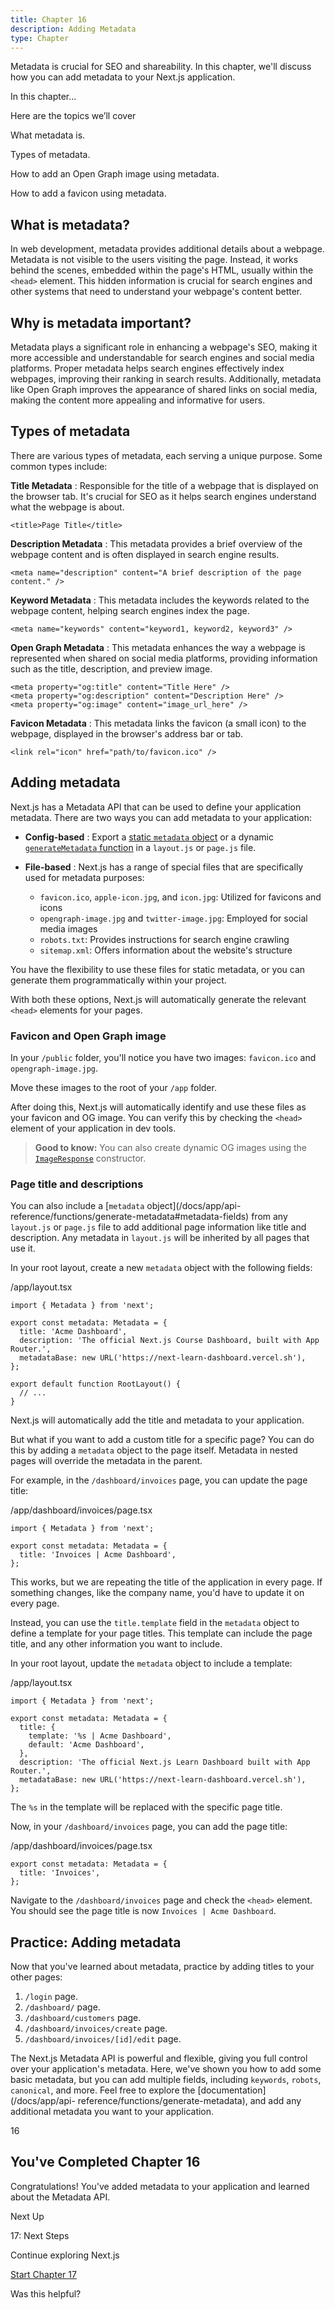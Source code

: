 ```yaml
---
title: Chapter 16
description: Adding Metadata
type: Chapter
---
```


Metadata is crucial for SEO and shareability. In this chapter, we'll discuss
how you can add metadata to your Next.js application.

In this chapter...

Here are the topics we’ll cover

What metadata is.

Types of metadata.

How to add an Open Graph image using metadata.

How to add a favicon using metadata.

## What is metadata?

In web development, metadata provides additional details about a webpage.
Metadata is not visible to the users visiting the page. Instead, it works
behind the scenes, embedded within the page's HTML, usually within the
`<head>` element. This hidden information is crucial for search engines and
other systems that need to understand your webpage's content better.

## Why is metadata important?

Metadata plays a significant role in enhancing a webpage's SEO, making it more
accessible and understandable for search engines and social media platforms.
Proper metadata helps search engines effectively index webpages, improving
their ranking in search results. Additionally, metadata like Open Graph
improves the appearance of shared links on social media, making the content
more appealing and informative for users.

## Types of metadata

There are various types of metadata, each serving a unique purpose. Some
common types include:

**Title Metadata** : Responsible for the title of a webpage that is displayed
on the browser tab. It's crucial for SEO as it helps search engines understand
what the webpage is about.

    <title>Page Title</title>

**Description Metadata** : This metadata provides a brief overview of the
webpage content and is often displayed in search engine results.

    <meta name="description" content="A brief description of the page content." />

**Keyword Metadata** : This metadata includes the keywords related to the
webpage content, helping search engines index the page.

    <meta name="keywords" content="keyword1, keyword2, keyword3" />

**Open Graph Metadata** : This metadata enhances the way a webpage is
represented when shared on social media platforms, providing information such
as the title, description, and preview image.

    <meta property="og:title" content="Title Here" />
    <meta property="og:description" content="Description Here" />
    <meta property="og:image" content="image_url_here" />

**Favicon Metadata** : This metadata links the favicon (a small icon) to the
webpage, displayed in the browser's address bar or tab.

    <link rel="icon" href="path/to/favicon.ico" />

## Adding metadata

Next.js has a Metadata API that can be used to define your application
metadata. There are two ways you can add metadata to your application:

- **Config-based** : Export a [static `metadata` object](/docs/app/api-reference/functions/generate-metadata#metadata-object) or a dynamic [`generateMetadata` function](/docs/app/api-reference/functions/generate-metadata#generatemetadata-function) in a `layout.js` or `page.js` file.

- **File-based** : Next.js has a range of special files that are specifically used for metadata purposes:

  - `favicon.ico`, `apple-icon.jpg`, and `icon.jpg`: Utilized for favicons and icons
  - `opengraph-image.jpg` and `twitter-image.jpg`: Employed for social media images
  - `robots.txt`: Provides instructions for search engine crawling
  - `sitemap.xml`: Offers information about the website's structure

You have the flexibility to use these files for static metadata, or you can
generate them programmatically within your project.

With both these options, Next.js will automatically generate the relevant
`<head>` elements for your pages.

### Favicon and Open Graph image

In your `/public` folder, you'll notice you have two images: `favicon.ico` and
`opengraph-image.jpg`.

Move these images to the root of your `/app` folder.

After doing this, Next.js will automatically identify and use these files as
your favicon and OG image. You can verify this by checking the `<head>`
element of your application in dev tools.

> **Good to know:** You can also create dynamic OG images using the
> [`ImageResponse`](/docs/app/api-reference/functions/image-response)
> constructor.

### Page title and descriptions

You can also include a [`metadata` object](/docs/app/api-
reference/functions/generate-metadata#metadata-fields) from any `layout.js` or
`page.js` file to add additional page information like title and description.
Any metadata in `layout.js` will be inherited by all pages that use it.

In your root layout, create a new `metadata` object with the following fields:

/app/layout.tsx

    import { Metadata } from 'next';

    export const metadata: Metadata = {
      title: 'Acme Dashboard',
      description: 'The official Next.js Course Dashboard, built with App Router.',
      metadataBase: new URL('https://next-learn-dashboard.vercel.sh'),
    };

    export default function RootLayout() {
      // ...
    }

Next.js will automatically add the title and metadata to your application.

But what if you want to add a custom title for a specific page? You can do
this by adding a `metadata` object to the page itself. Metadata in nested
pages will override the metadata in the parent.

For example, in the `/dashboard/invoices` page, you can update the page title:

/app/dashboard/invoices/page.tsx

    import { Metadata } from 'next';

    export const metadata: Metadata = {
      title: 'Invoices | Acme Dashboard',
    };

This works, but we are repeating the title of the application in every page.
If something changes, like the company name, you'd have to update it on every
page.

Instead, you can use the `title.template` field in the `metadata` object to
define a template for your page titles. This template can include the page
title, and any other information you want to include.

In your root layout, update the `metadata` object to include a template:

/app/layout.tsx

    import { Metadata } from 'next';

    export const metadata: Metadata = {
      title: {
        template: '%s | Acme Dashboard',
        default: 'Acme Dashboard',
      },
      description: 'The official Next.js Learn Dashboard built with App Router.',
      metadataBase: new URL('https://next-learn-dashboard.vercel.sh'),
    };

The `%s` in the template will be replaced with the specific page title.

Now, in your `/dashboard/invoices` page, you can add the page title:

/app/dashboard/invoices/page.tsx

    export const metadata: Metadata = {
      title: 'Invoices',
    };

Navigate to the `/dashboard/invoices` page and check the `<head>` element. You should see the page title is now `Invoices | Acme Dashboard`.

## Practice: Adding metadata

Now that you've learned about metadata, practice by adding titles to your
other pages:

1. `/login` page.
2. `/dashboard/` page.
3. `/dashboard/customers` page.
4. `/dashboard/invoices/create` page.
5. `/dashboard/invoices/[id]/edit` page.

The Next.js Metadata API is powerful and flexible, giving you full control
over your application's metadata. Here, we've shown you how to add some basic
metadata, but you can add multiple fields, including `keywords`, `robots`,
`canonical`, and more. Feel free to explore the [documentation](/docs/app/api-
reference/functions/generate-metadata), and add any additional metadata you
want to your application.

16

## You've Completed Chapter 16

Congratulations! You've added metadata to your application and learned about
the Metadata API.

Next Up

17: Next Steps

Continue exploring Next.js

[Start Chapter 17](/learn/dashboard-app/next-steps)

Was this helpful?
